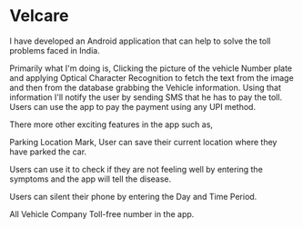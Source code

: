 # Velcare

I have developed an Android application that can help to solve the toll problems faced in India.

Primarily what I'm doing is, Clicking the picture of the vehicle Number plate and applying Optical Character Recognition to fetch the text from the image and then from the database grabbing the Vehicle information. 
Using that information I'll notify the user by sending SMS that he has to pay the toll.
Users can use the app to pay the payment using any UPI method.

There more other exciting features in the app such as,

Parking Location Mark, User can save their current location where they have parked the car.

Users can use it to check if they are not feeling well by entering the symptoms and the app will tell the disease.

Users can silent their phone by entering the Day and Time Period.

All Vehicle Company Toll-free number in the app.








